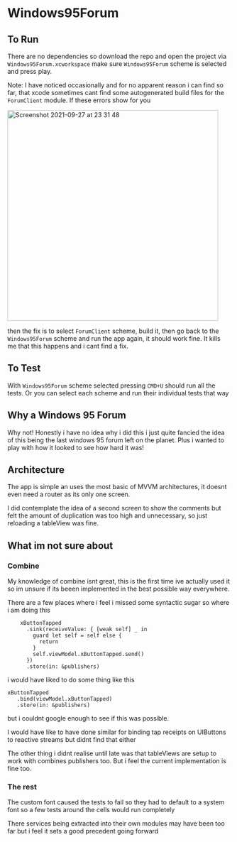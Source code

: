 # Windows95Forum

## To Run 

There are no dependencies so download the repo and open the project via `Windows95Forum.xcworkspace` make sure `Windows95Forum` scheme is selected and press play.

Note: I have noticed occasionally and for no apparent reason i can find so far, that xcode sometimes cant find some autogenerated build files for the `ForumClient` module. If these errors show for you

<img width="475" alt="Screenshot 2021-09-27 at 23 31 48" src="https://user-images.githubusercontent.com/17275987/134994263-5909f473-f549-4fa4-b299-2ead1cc5fabd.png">

then the fix is to select `ForumClient` scheme, build it, then go back to the `Windows95Forum` scheme and run the app again, it should work fine. It kills me that this happens and i cant find a fix.

## To Test

With `Windows95Forum` scheme selected pressing `CMD+U` should run all the tests. 
Or you can select each scheme and run their individual tests that way

## Why a Windows 95 Forum

Why not! Honestly i have no idea why i did this i just quite fancied the idea of this being the last windows 95 forum left on the planet.
Plus i wanted to play with how it looked to see how hard it was!

## Architecture
The app is simple an uses the most basic of MVVM architectures, it doesnt even need a router as its only one screen.

I did contemplate the idea of a second screen to show the comments but felt the amount of duplication was too high and unnecessary, so just reloading a tableView was fine.

## What im not sure about

### Combine
My knowledge of combine isnt great, this is the first time ive actually used it so im unsure if its beeen implemented in the best possible way everywhere.

There are a few places where i feel i missed some syntactic sugar so where i am doing this

```
    xButtonTapped
      .sink(receiveValue: { [weak self] _ in
        guard let self = self else {
          return
        }
        self.viewModel.xButtonTapped.send()
      })
      .store(in: &publishers)
```

i would have liked to do some thing like this 

```
xButtonTapped
   .bind(viewModel.xButtonTapped)
   .store(in: &publishers)
```
but i couldnt google enough to see if this was possible.

I would have like to have done similar for binding tap receipts on UIButtons to reactive streams but didnt find that either

The other thing i didnt realise until late was that tableViews are setup to work with combines publishers too. But i feel the current implementation is fine too.

### The rest

The custom font caused the tests to fail so they had to default to a system font so a few tests around the cells would run completely

There services being extracted into their own modules may have been too far but i feel it sets a good precedent going forward

